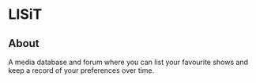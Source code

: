 # LISiT
## About
A media database and forum where you can list your favourite shows and keep a record of your preferences over time.
